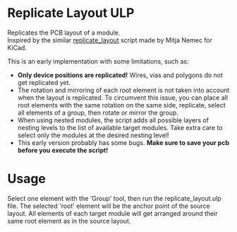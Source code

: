 # Replicate Layout ULP
Replicates the PCB layout of a module.  
Inspired by the similar [replicate_layout](https://github.com/MitjaNemec/Kicad_action_plugins) script made by Mitja Nemec for KiCad.  

This is an early implementation with some limitations, such as:
- **Only device positions are replicated!**
Wires, vias and polygons do not get replicated yet.
- The rotation and mirroring of each root element is not taken into account when the layout is replicated.
To circumvent this issue, you can place all root elements with the same rotation on the same side, replicate, select all elements of a group, then rotate or mirror the group.
- When using nested modules, the script adds all possible layers of nesting levels to the list of available target modules.
Take extra care to select only the modules at the desired nesting level!
- This early version probably has some bugs. **Make sure to save your pcb before you execute the script!**

# Usage
Select one element with the 'Group' tool, then run the replicate_layout.ulp file.
The selected 'root' element will be the anchor point of the source layout.
All elements of each target module will get arranged around their same root element as in the source layout.

